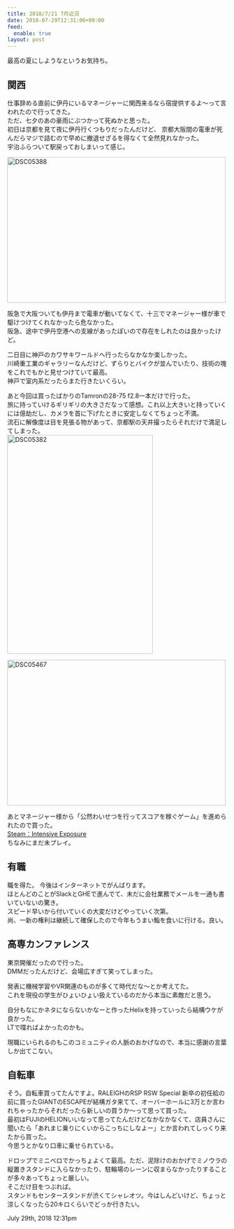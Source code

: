 ```yaml
---
title: 2018/7/21 7月近況
date: 2018-07-29T12:31:00+09:00
feed:
  enable: true
layout: post
---
```

<p>最高の夏にしようなというお気持ち。</p>    <h2>関西</h2>    <p>      仕事辞める直前に伊丹にいるマネージャーに関西来るなら宿提供するよ～って言われたので行ってきた。<br>      ただ、七夕のあの豪雨にぶつかって死ぬかと思った。<br>      初日は京都を見て夜に伊丹行くつもりだったんだけど、      京都大阪間の電車が死んだらマジで詰むので早めに撤退せざるを得なくて全然見れなかった。<br>      宇治ふらついて駅戻っておしまいって感じ。    </p>    <p>      <a data-flickr-embed="true" href="https://www.flickr.com/photos/56290428@N06/42363523935/in/dateposted-public/" title="DSC05388" target="_blank"><img src="https://farm2.staticflickr.com/1808/42363523935_02606d68a7.jpg" width="500" height="333" alt="DSC05388"></a>      <script async src="//embedr.flickr.com/assets/client-code.js" charset="utf-8"></script>    </p>    <p>      阪急で大阪ついても伊丹まで電車が動いてなくて、十三でマネージャー様が車で駆けつけてくれなかったら危なかった。<br>      阪急、途中で伊丹空港への支線があったぽいので存在をしれたのは良かったけど。    </p>    <p>      二日目に神戸のカワサキワールドへ行ったらなかなか楽しかった。<br>      川崎重工業のギャラリーなんだけど、ずらりとバイクが並んでいたり、技術の塊をこれでもかと見せつけていて最高。<br>      神戸で室内系だったらまた行きたいくらい。    </p>    <p>      あと今回は買ったばかりのTamronの28-75 f2.8一本だけで行った。<br>      旅に持っていけるギリギリの大きさだなって感想。これ以上大きいと持っていくには億劫だし、カメラを首に下げたときに安定しなくてちょっと不満。<br>      流石に解像度は目を見張る物があって、京都駅の天井撮ったらそれだけで満足してしまった。<br><a data-flickr-embed="true" href="https://www.flickr.com/photos/56290428@N06/29397820688/in/dateposted-public/" title="DSC05382" target="_blank"><img src="https://farm2.staticflickr.com/1790/29397820688_71d7ceebc3.jpg" width="333" height="500" alt="DSC05382"></a>      <script async src="//embedr.flickr.com/assets/client-code.js" charset="utf-8"></script>    </p>    <p>      <a data-flickr-embed="true" href="https://www.flickr.com/photos/56290428@N06/42363526195/in/dateposted-public/" title="DSC05467" target="_blank"><img src="https://farm2.staticflickr.com/1825/42363526195_3866668e52.jpg" width="500" height="333" alt="DSC05467"></a>      <script async src="//embedr.flickr.com/assets/client-code.js" charset="utf-8"></script>    </p>    <p>      あとマネージャー様から「公然わいせつを行ってスコアを稼ぐゲーム」を進められたので買った。<br><a href="https://store.steampowered.com/app/518670/agecheck?l=japanese" target="_blank">Steam：Intensive Exposure</a><br>      ちなみにまだ未プレイ。    </p>    <h2>有職</h2>    <p>      職を得た。 今後はインターネットでがんばります。<br>      ほとんどのことがSlackとGHEで進んでて、未だに会社業務でメールを一通も書いていないの驚き。<br>      スピード早いから付いていくの大変だけどやっていく次第。<br>      尚、一新の権利は継続して確保したので今年もうまい鮨を食いに行ける。良い。    </p>    <h2>高専カンファレンス</h2>    <p>      東京開催だったので行った。<br>      DMMだったんだけど、会場広すぎて笑ってしまった。    </p>    <p>      発表に機械学習やVR関連のものが多くて時代だな〜とか考えてた。<br>      これを現役の学生がひょいひょい扱えているのだから本当に素敵だと思う。    </p>    <p>      自分もなにかネタにならないかなーと作ったHelixを持っていったら結構ウケが良かった。<br>      LTで喋ればよかったのかも。    </p>    <p>      現職にいられるのもこのコミュニティの人脈のおかげなので、本当に感謝の言葉しか出てこない。    </p>    <h2>自転車</h2>    <p>      そう。自転車買ってたんですよ。RALEIGHのRSP RSW Special      新卒の初任給の前に買ったGIANTのESCAPEが結構ガタ来てて、オーバーホールに3万とか言われちゃったからそれだったら新しいの買うか～って思って買った。<br>      最初はFUJIのHELIONいいなって思ってたんだけどなかなかなくて、店員さんに聞いたら「あれまじ乗りにくいからこっちにしなよー」とか言われてしっくり来たから買った。<br>      今思うとかなり口車に乗せられている。    </p>    <p>      ドロップでミニベロでかっちょよくて最高。ただ、泥除けのおかげでミノウラの縦置きスタンドに入らなかったり、駐輪場のレーンに収まらなかったりすることが多々あってちょっと厳しい。<br>      そこだけ目をつぶれば。<br>      スタンドもセンタースタンドが渋くてシャレオツ。今はしんどいけど、ちょっと涼しくなったら20キロくらいでどっか行きたい。    </p>    <div id="footer">      <span id="timestamp"> July 29th, 2018 12:31pm </span>    </div>
